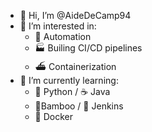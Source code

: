 - 👋 Hi, I’m @AideDeCamp94
- 👀 I’m interested in: 
    - 🦾 Automation
    - 🏭 Builing CI/CD pipelines 
    - ⛴️ Containerization
- 🌱 I’m currently learning: 
    - 🐍 Python / ☕ Java
    - 🎍Bamboo / 🤵 Jenkins
    - 🐳 Docker
<!---
- 💞️ I’m looking to collaborate on ...
- 📫 How to reach me ...


AideDeCamp94/AideDeCamp94 is a ✨ special ✨ repository because its `README.md` (this file) appears on your GitHub profile.
You can click the Preview link to take a look at your changes.
--->
